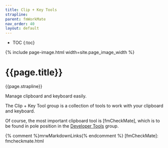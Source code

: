 ```yaml
---
title: Clip + Key Tools
strapline: 
parent: fmWorkMate
nav_order: 40
layout: default
---
```

- TOC
{:toc}

{% include page-image.html width=site.page_image_width %}

# {{page.title}}

{{page.strapline}}

Manage clipboard and keyboard easily.



The Clip + Key Tool group is a collection of tools to work with your clipboard and keyboard.

Of course, the most important clipboard tool is [fmCheckMate], which is to be found in pole position in the [Developer Tools](./developer-tools.html) group.

{% comment %}mrwMarkdownLinks{% endcomment %}
[fmCheckMate]: fmcheckmate.html
